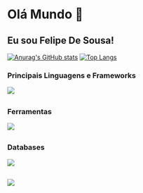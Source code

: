 # Olá Mundo 👋
## Eu sou Felipe De Sousa!

[![Anurag's GitHub stats](https://github-readme-stats.vercel.app/api?username=0felipesousa&show_icons=true&theme=dracula)](https://github.com/0felipesousa)
[![Top Langs](https://github-readme-stats.vercel.app/api/top-langs/?username=0felipesousa&layout=donut)](https://github.com/anuraghazra/github-readme-stats)

### Principais Linguagens e Frameworks
<p>
  <a href="https://skillicons.dev">
    <img src="https://skillicons.dev/icons?i=python,javascript,html,css,react,django,nodejs" />
  </a>
</p>

  ##

### Ferramentas 
<p>
  <a href="https://skillicons.dev">
    <img src="https://skillicons.dev/icons?i=vscode,git,docker,linux,npm," />
  </a>
</p>

 ##

### Databases
<p>
  <a href="https://skillicons.dev">
    <img src="https://skillicons.dev/icons?i=mysql,postgres,mongodb" />
  </a>
</p>
  
 ##

<div>
  <a href="linkedin.com/in/0felipesousa" target="_blank"><img src="https://img.shields.io/badge/-LinkedIn-%230077B5?style=for-the-badge&logo=linkedin&logoColor=white" target="_blank"></a> 
</div>

  ##



